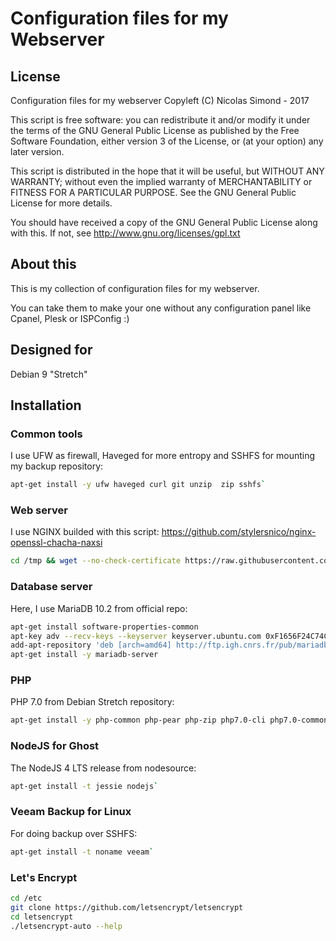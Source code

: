 Configuration files for my Webserver
============================

## License
Configuration files for my webserver
Copyleft (C) Nicolas Simond - 2017

This script is free software: you can redistribute it and/or modify
it under the terms of the GNU General Public License as published by
the Free Software Foundation, either version 3 of the License, or
(at your option) any later version.

This script is distributed in the hope that it will be useful,
but WITHOUT ANY WARRANTY; without even the implied warranty of
MERCHANTABILITY or FITNESS FOR A PARTICULAR PURPOSE.  See the
GNU General Public License for more details.

You should have received a copy of the GNU General Public License
along with this.  If not, see <http://www.gnu.org/licenses/gpl.txt>

## About this

This is my collection of configuration files for my webserver.

You can take them to make your one without any configuration panel like Cpanel, Plesk or ISPConfig :)


## Designed for 
Debian 9 "Stretch"

## Installation

### Common tools

I use UFW as firewall, Haveged for more entropy and SSHFS for mounting my backup repository:

```bash
apt-get install -y ufw haveged curl git unzip  zip sshfs`
```

### Web server

I use NGINX builded with this script: https://github.com/stylersnico/nginx-openssl-chacha-naxsi

```bash
cd /tmp && wget --no-check-certificate https://raw.githubusercontent.com/stylersnico/nginx-openssl-chacha/master/build.sh && sh build.sh`
```

### Database server

Here, I use MariaDB 10.2 from official repo:

```bash
apt-get install software-properties-common
apt-key adv --recv-keys --keyserver keyserver.ubuntu.com 0xF1656F24C74CD1D8
add-apt-repository 'deb [arch=amd64] http://ftp.igh.cnrs.fr/pub/mariadb/repo/10.2/debian stretch main'
apt-get install -y mariadb-server
```

### PHP

PHP 7.0 from Debian Stretch repository:

```bash
apt-get install -y php-common php-pear php-zip php7.0-cli php7.0-common php7.0-curl php7.0-dev php7.0-fpm php7.0-gd php7.0-imap php7.0-intl php7.0-json php7.0-mbstring php7.0-mysql php7.0-opcache php7.0-pspell php7.0-readline php7.0-recode php7.0-snmp php7.0-tidy php7.0-xml php7.0-zip
```

### NodeJS for Ghost

The NodeJS 4 LTS release from nodesource:

```bash
apt-get install -t jessie nodejs`
```

### Veeam Backup for Linux

For doing backup over SSHFS:

```bash
apt-get install -t noname veeam`
```

### Let's Encrypt 

```bash
cd /etc
git clone https://github.com/letsencrypt/letsencrypt
cd letsencrypt
./letsencrypt-auto --help
```
